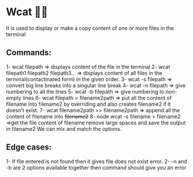 # Wcat 🚀🚀 

It is used to display or make a copy content of one or more files in the terminal 

## Commands:
1- wcat filepath => displays content of the file in the terminal 
2- wcat filepath1 filepath2 filepath3... => displays content of all files in the terminal(contactinated form) in the given order.
3- wcat -s filepath => convert big line breaks into a singular line break
4- wcat -n filepath => give numbering to all the lines 
5- wcat -b filepath => give numbering to non-empty lines
6- wcat filepath > filename2path => put all the content of filename into filename2 by overriding and also creates filename2 if it doesn't exist.
7- wcat filename2path >> filename2path => append all the content of filename into ~~filename2~~
8- node wcat -s filename > filename2 =>get the file content of filename remove large spaces and save the output in filename2
We can mix and match the options.

## Edge cases:

1- If file entered is not found then it gives file does not exist error.
2- -n and -b are 2 options available together then command should give you an error
